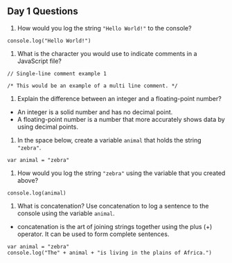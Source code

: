 ## Day 1 Questions

1. How would you log the string `"Hello World!"` to the console?
```
console.log("Hello World!")
```

1. What is the character you would use to indicate comments in a JavaScript file?

```
// Single-line comment example 1

/* This would be an example of a multi line comment. */

```

1. Explain the difference between an integer and a floating-point number?

* An integer is a solid number and has no decimal point.
* A floating-point number is a number that more accurately shows data by using decimal points.


1. In the space below, create a variable `animal` that holds the string `"zebra"`.

```
var animal = "zebra"
```

1. How would you log the string `"zebra"` using the variable that you created above?

```
console.log(animal)
```

1. What is concatenation? Use concatenation to log a sentence to the console using the variable `animal`.
* concatenation is the art of joining strings together using the plus (+) operator. It can be used to form complete sentences.
```
var animal = "zebra"
console.log("The" + animal + "is living in the plains of Africa.")
```
